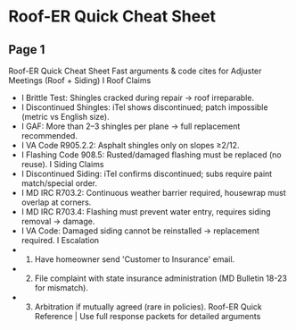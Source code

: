 # Roof-ER Quick Cheat Sheet

## Page 1

Roof-ER Quick Cheat Sheet
Fast arguments & code cites for Adjuster Meetings (Roof + Siding)
I Roof Claims
- I Brittle Test: Shingles cracked during repair → roof irreparable.
- I Discontinued Shingles: iTel shows discontinued; patch impossible (metric vs English size).
- I GAF: More than 2–3 shingles per plane → full replacement recommended.
- I VA Code R905.2.2: Asphalt shingles only on slopes ≥2/12.
- I Flashing Code 908.5: Rusted/damaged flashing must be replaced (no reuse).
I Siding Claims
- I Discontinued Siding: iTel confirms discontinued; subs require paint match/special order.
- I MD IRC R703.2: Continuous weather barrier required, housewrap must overlap at corners.
- I MD IRC R703.4: Flashing must prevent water entry, requires siding removal → damage.
- I VA Code: Damaged siding cannot be reinstalled → replacement required.
I Escalation
- 1. Have homeowner send 'Customer to Insurance' email.
- 2. File complaint with state insurance administration (MD Bulletin 18-23 for mismatch).
- 3. Arbitration if mutually agreed (rare in policies).
Roof-ER Quick Reference | Use full response packets for detailed arguments

